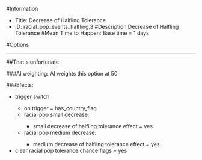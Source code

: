 #Information
 - Title: Decrease of Halfling Tolerance
 - ID: racial_pop_events_halfling.3
#Description
Decrease of Halfling Tolerance
#Mean Time to Happen:
Base time = 1 days

#Options

___
##That's unfortunate

###AI weighting:
AI weights this option at 50


###Efects:<ul><li>trigger switch:</li><ul><li>on trigger = has_country_flag</li><li>racial pop small decrease:</li><ul><li>small decrease of halfling tolerance effect = yes</li></ul><li>racial pop medium decrease:</li><ul><li>medium decrease of halfling tolerance effect = yes</li></ul></ul><li>clear racial pop tolerance chance flags = yes</li></ul>
